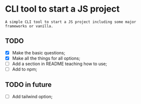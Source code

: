 # CLI tool to start a JS project

    A simple CLI tool to start a JS project including some major frameworks or vanilla.
    
## TODO
- [X] Make the basic questions;
- [X] Make all the things for all options;
- [ ] Add a section in README teaching how to use;
- [ ] Add to npm;

## TODO in future
- [ ] Add tailwind option;